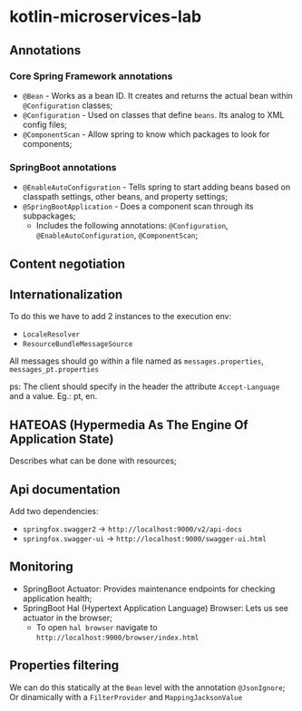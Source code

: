 # kotlin-microservices-lab

## Annotations

### Core Spring Framework annotations
- `@Bean` - Works as a bean ID. It creates and returns the actual bean within `@Configuration` classes;
- `@Configuration` - Used on classes that define `beans`. Its analog to XML config files; 
- `@ComponentScan` -  Allow spring to know which packages to look for components;

### SpringBoot annotations
- `@EnableAutoConfiguration` -  Tells spring to start adding beans based on classpath settings, other beans, and property settings;
- `@SpringBootApplication` - Does a component scan through its subpackages;
    - Includes the following annotations: `@Configuration`, `@EnableAutoConfiguration`, `@ComponentScan`;
        

## Content negotiation


## Internationalization
To do this we have to add 2 instances to the execution env:
- `LocaleResolver`
- `ResourceBundleMessageSource`

All messages should go within a file named as `messages.properties`, `messages_pt.properties` 

ps: The client should specify in the header the attribute `Accept-Language` and a value. Eg.: pt, en.

## HATEOAS (Hypermedia As The Engine Of Application State)
Describes what can be done with resources;

## Api documentation

Add two dependencies:
- `springfox.swagger2` -> `http://localhost:9000/v2/api-docs`
- `springfox.swagger-ui` -> `http://localhost:9000/swagger-ui.html`

## Monitoring
- SpringBoot Actuator: Provides maintenance endpoints for checking application health;
- SpringBoot Hal (Hypertext Application Language) Browser: Lets us see actuator in the browser;
    - To open `hal browser` navigate to `http://localhost:9000/browser/index.html`
    
## Properties filtering
We can do this statically at the `Bean` level with the annotation `@JsonIgnore`;
Or dinamically with a `FilterProvider` and `MappingJacksonValue`